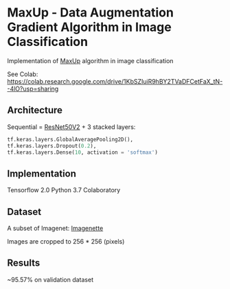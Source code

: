 # MaxUp - Data Augmentation Gradient Algorithm in Image Classification


Implementation of [MaxUp](https://arxiv.org/abs/2002.09024) algorithm in image classification


See Colab: https://colab.research.google.com/drive/1KbSZIuiR9hBY2TVaDFCetFaX_tN--4lO?usp=sharing

## Architecture

Sequential = [ResNet50V2](https://www.tensorflow.org/api_docs/python/tf/keras/applications/ResNet50V2) + 3 stacked layers:
```python
tf.keras.layers.GlobalAveragePooling2D(),
tf.keras.layers.Dropout(0.2),
tf.keras.layers.Dense(10, activation = 'softmax')
```


## Implementation

Tensorflow 2.0 
Python 3.7
Colaboratory

## Dataset

A subset of Imagenet: [Imagenette](https://github.com/fastai/imagenette)

Images are cropped to 256 * 256 (pixels)

## Results

~95.57% on validation dataset


